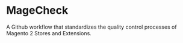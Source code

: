 # MageCheck

A Github workflow that standardizes the quality control processes of Magento 2 Stores and Extensions.
